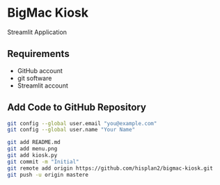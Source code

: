 # BigMac Kiosk

Streamlit Application

## Requirements

- GitHub account
- git software
- Streamlit account

## Add Code to GitHub Repository

```bash
git config --global user.email "you@example.com"
git config --global user.name "Your Name"
```

```bash
git add README.md
git add menu.png
git add kiosk.py
git commit -m "Initial"
git remote add origin https://github.com/hisplan2/bigmac-kiosk.git
git push -u origin mastere
```

